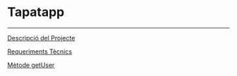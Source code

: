 # Tapatapp
---
[Descripció del Projecte](descTapatApp.md)

[Requeriments Tècnics](requerimentsTecnics.md)

[Mètode getUser](getUserspecs.md)
